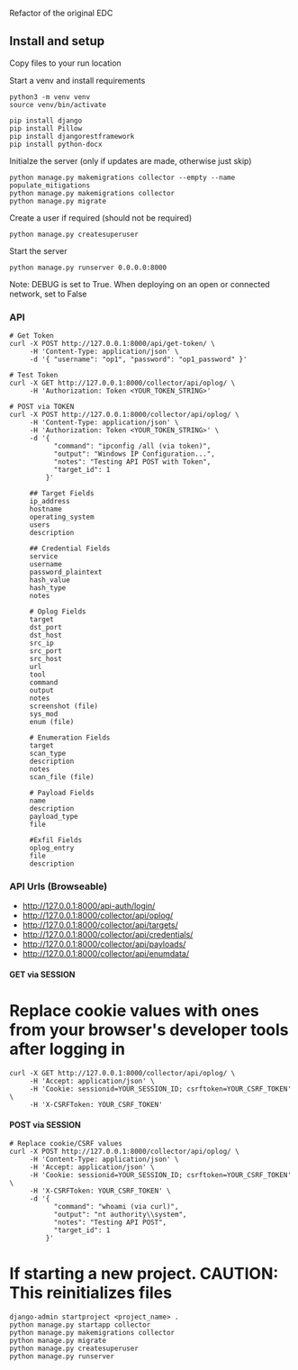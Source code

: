 Refactor of the original EDC

## Install and setup
Copy files to your run location

Start a venv and install requirements
```
python3 -m venv venv
source venv/bin/activate

pip install django
pip install Pillow
pip install djangorestframework
pip install python-docx
```

Initialze the server (only if updates are made, otherwise just skip)
```
python manage.py makemigrations collector --empty --name populate_mitigations
python manage.py makemigrations collector
python manage.py migrate
```
Create a user if required (should not be required)
```
python manage.py createsuperuser

```

Start the server
```
python manage.py runserver 0.0.0.0:8000
```
Note: DEBUG is set to True. When deploying on an open or connected network, set to False

### API
```
# Get Token
curl -X POST http://127.0.0.1:8000/api/get-token/ \
     -H 'Content-Type: application/json' \
     -d '{ "username": "op1", "password": "op1_password" }'

# Test Token
curl -X GET http://127.0.0.1:8000/collector/api/oplog/ \
     -H 'Authorization: Token <YOUR_TOKEN_STRING>'

# POST via TOKEN
curl -X POST http://127.0.0.1:8000/collector/api/oplog/ \
     -H 'Content-Type: application/json' \
     -H 'Authorization: Token <YOUR_TOKEN_STRING>' \
     -d '{
           "command": "ipconfig /all (via token)",
           "output": "Windows IP Configuration...",
           "notes": "Testing API POST with Token",
           "target_id": 1
         }'

     ## Target Fields
     ip_address
     hostname
     operating_system
     users
     description

     ## Credential Fields
     service
     username
     password_plaintext
     hash_value
     hash_type
     notes

     # Oplog Fields
     target
     dst_port
     dst_host
     src_ip
     src_port
     src_host
     url
     tool
     command
     output
     notes
     screenshot (file)
     sys_mod
     enum (file)

     # Enumeration Fields
     target
     scan_type
     description
     notes
     scan_file (file)

     # Payload Fields
     name
     description
     payload_type
     file

     #Exfil Fields
     oplog_entry
     file
     description

```

### API Urls (Browseable)
- http://127.0.0.1:8000/api-auth/login/
- http://127.0.0.1:8000/collector/api/oplog/
- http://127.0.0.1:8000/collector/api/targets/
- http://127.0.0.1:8000/collector/api/credentials/
- http://127.0.0.1:8000/collector/api/payloads/
- http://127.0.0.1:8000/collector/api/enumdata/

#### GET via SESSION
# Replace cookie values with ones from your browser's developer tools after logging in
```
curl -X GET http://127.0.0.1:8000/collector/api/oplog/ \
     -H 'Accept: application/json' \
     -H 'Cookie: sessionid=YOUR_SESSION_ID; csrftoken=YOUR_CSRF_TOKEN' \
     -H 'X-CSRFToken: YOUR_CSRF_TOKEN'
```

#### POST via SESSION
```
# Replace cookie/CSRF values
curl -X POST http://127.0.0.1:8000/collector/api/oplog/ \
     -H 'Content-Type: application/json' \
     -H 'Accept: application/json' \
     -H 'Cookie: sessionid=YOUR_SESSION_ID; csrftoken=YOUR_CSRF_TOKEN' \
     -H 'X-CSRFToken: YOUR_CSRF_TOKEN' \
     -d '{
           "command": "whoami (via curl)",
           "output": "nt authority\\system",
           "notes": "Testing API POST",
           "target_id": 1
         }'
```

# If starting a new project. CAUTION: This reinitializes files
```
django-admin startproject <project_name> .
python manage.py startapp collector
python manage.py makemigrations collector
python manage.py migrate
python manage.py createsuperuser
python manage.py runserver
```
